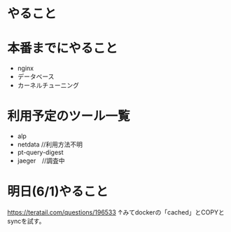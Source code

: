 # やること


# 本番までにやること
- nginx
- データベース
- カーネルチューニング



# 利用予定のツール一覧
- alp
- netdata //利用方法不明
- pt-query-digest
- jaeger　//調査中

# 明日(6/1)やること
https://teratail.com/questions/196533
↑みてdockerの「cached」とCOPYとsyncを試す。